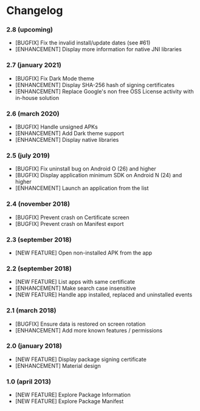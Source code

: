 # Changelog

### 2.8 (upcoming)
 - [BUGFIX] Fix the invalid install/update dates (see #61)
 - [ENHANCEMENT] Display more information for native JNI libraries 

### 2.7 (january 2021)

 - [BUGFIX] Fix Dark Mode theme
 - [ENHANCEMENT] Display SHA-256 hash of signing certificates
 - [ENHANCEMENT] Replace Google's non free OSS License activity with in-house solution

### 2.6 (march 2020)

 - [BUGFIX] Handle unsigned APKs
 - [ENHANCEMENT] Add Dark theme support
 - [ENHANCEMENT] Display native libraries

### 2.5 (july 2019)

 - [BUGFIX] Fix uninstall bug on Android O (26) and higher
 - [BUGFIX] Display application minimum SDK on Android N (24) and higher
 - [ENHANCEMENT] Launch an application from the list

### 2.4 (november 2018)

 - [BUGFIX] Prevent crash on Certificate screen
 - [BUGFIX] Prevent crash on Manifest export

### 2.3 (september 2018)

 - [NEW FEATURE] Open non-installed APK from the app 

### 2.2 (september 2018)

 - [NEW FEATURE] List apps with same certificate
 - [ENHANCEMENT] Make search case insensitive
 - [NEW FEATURE] Handle app installed, replaced and uninstalled events

### 2.1 (march 2018)

 - [BUGFIX] Ensure data is restored on screen rotation
 - [ENHANCEMENT] Add more known features / permissions

### 2.0 (january 2018)

 - [NEW FEATURE] Display package signing certificate
 - [ENHANCEMENT] Material design

### 1.0 (april 2013)

 - [NEW FEATURE] Explore Package Information
 - [NEW FEATURE] Explore Package Manifest

